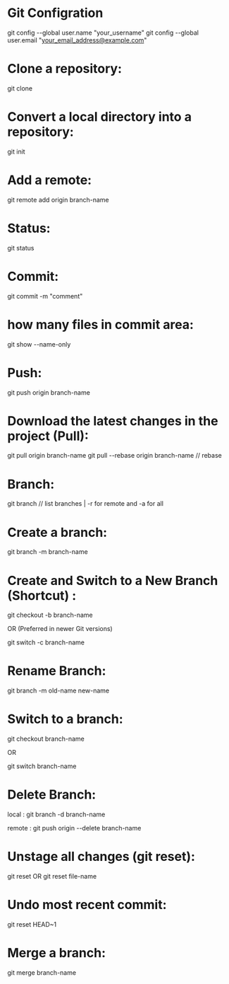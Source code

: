 # Git Configration
git config --global user.name "your_username"
git config --global user.email "your_email_address@example.com"

# Clone a repository:
git clone <ssh or html link>

# Convert a local directory into a repository:
git init

# Add a remote:
git remote add origin branch-name

# Status:
git status

# Commit:
git commit -m "comment"

# how many files in commit area:
git show --name-only

# Push:
git push origin branch-name

# Download the latest changes in the project (Pull):
git pull origin branch-name
git pull --rebase origin branch-name // rebase

# Branch:
git branch // list branches | -r for remote and -a for all

# Create a branch:
git branch -m branch-name

# Create and Switch to a New Branch (Shortcut) :
git checkout -b branch-name

OR (Preferred in newer Git versions)

git switch -c branch-name

# Rename Branch:
git branch -m old-name new-name

# Switch to a branch:
git checkout branch-name

OR

git switch branch-name


# Delete Branch:
local : git branch -d branch-name

remote : git push origin --delete branch-name

# Unstage all changes (git reset):
git reset OR git reset file-name

# Undo most recent commit:
git reset HEAD~1

# Merge a branch:
git merge branch-name

# 
